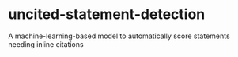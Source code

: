 # uncited-statement-detection
A machine-learning-based model to automatically score statements needing inline citations
